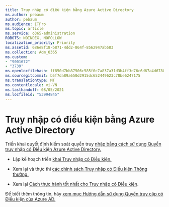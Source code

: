 ```yaml
---
title: Truy nhập có điều kiện bằng Azure Active Directory
ms.author: pebaum
author: pebaum
ms.audience: ITPro
ms.topic: article
ms.service: o365-administration
ROBOTS: NOINDEX, NOFOLLOW
localization_priority: Priority
ms.assetid: 686e8f18-b871-4dd2-864f-8562947ab583
ms.collection: Adm_O365
ms.custom:
- "9001672"
- "3739"
ms.openlocfilehash: ff850d7bb87506c585f0c7a837a31d3b4ff3d76c6d67a4d6788c2b27c9f0a6c8
ms.sourcegitcommit: b5f7da89a650d2915dc652449623c78be6247175
ms.translationtype: MT
ms.contentlocale: vi-VN
ms.lasthandoff: 08/05/2021
ms.locfileid: "53994845"
---
```

# <a name="conditional-access-with-azure-active-directory"></a>Truy nhập có điều kiện bằng Azure Active Directory

Triển khai quyết định kiểm soát quyền truy [nhập bằng cách sử dụng Quyền truy nhập có Điều kiện Azure Active Directory.](https://docs.microsoft.com/azure/active-directory/conditional-access/overview)

- Lập kế hoạch triển [khai Truy nhập có Điều kiện.](https://docs.microsoft.com/azure/active-directory/conditional-access/plan-conditional-access) 

- Xem lại và thực thi [các chính sách Truy nhập có Điều kiện Thông thường.](https://docs.microsoft.com/azure/active-directory/conditional-access/concept-conditional-access-policy-common)

- Xem lại [Cách thực hành tốt nhất cho Truy nhập có Điều kiện](https://docs.microsoft.com/azure/active-directory/conditional-access/best-practices).

Để biết thêm thông tin, hãy [xem mục Hướng dẫn sử dụng Quyền truy cập có Điều kiện của Azure AD.](https://docs.microsoft.com/azure/active-directory/conditional-access/)
